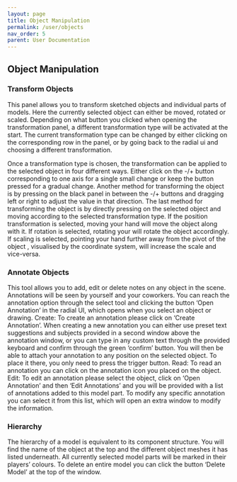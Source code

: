 ```yaml
---
layout: page
title: Object Manipulation
permalink: /user/objects
nav_order: 5
parent: User Documentation
---
```


## Object Manipulation

### Transform Objects

This panel allows you to transform sketched objects and individual parts of models. Here the currently selected object can either be moved, rotated or scaled. Depending on what button you clicked when opening the transformation panel, a different transformation type will be activated at the start. The current transformation type can be changed by either clicking on the corresponding row in the panel, or by going back to the radial ui and choosing a different transformation.

Once a transformation type is chosen, the transformation can be applied to the selected object in four different ways. Either click on the -/+ button corresponding to one axis for a single small change or keep the button pressed for a gradual change. Another method for transforming the object is by pressing on the black panel in between the -/+ buttons and dragging left or right to adjust the value in that direction. The last method for transforming the object is by directly pressing on the selected object and moving according to the selected transformation type.
If the position transformation is selected, moving your hand will move the object along with it. If rotation is selected, rotating your will rotate the object accordingly. If scaling is selected, pointing your hand further away from the pivot of the object , visualised by the coordinate system, will increase the scale and vice-versa.

### Annotate Objects

This tool allows you to add, edit or delete notes on any object in the scene. Annotations will be seen by yourself and your coworkers. You can reach the annotation option through the select tool and clicking the button ‘Open Annotation’ in the radial UI, which opens when you select an object or drawing.
Create: To create an annotation please click on ‘Create Annotation’. When creating a new annotation you can either use preset text suggestions and subjects provided in a second window above the annotation window, or you can type in any custom text through the provided keyboard and confirm through the green ‘confirm’ button. You will then be able to attach your annotation to any position on the selected object. To place it there, you only need to press the trigger button. 
Read: To read an annotation you can click on the annotation icon you placed on the object.
Edit: To edit an annotation please select the object, click on ‘Open Annotation’ and then ‘Edit Annotations’ and you will be provided with a list of annotations added to this model part. To modify any specific annotation you can select it from this list, which will open an extra window to modify the information.

### Hierarchy

The hierarchy of a model is equivalent to its component structure. You will find the name of the object at the top and the different object meshes it has listed underneath. All currently selected model parts will be marked in their players’ colours. To delete an entire model you can click the button ‘Delete Model’ at the top of the window.
